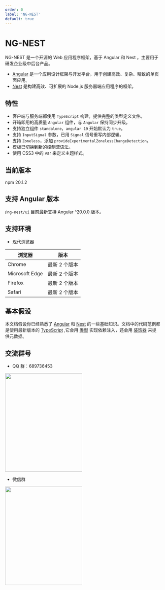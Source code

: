 ```yaml
---
order: 0
label: 'NG-NEST'
default: true
---
```


# NG-NEST

NG-NEST 是一个开源的 Web 应用程序框架，基于 Angular 和 Nest ，主要用于研发企业级中后台产品。

- [Angular](https://angular.dev/overview) 是一个应用设计框架与开发平台，用于创建高效、复杂、精致的单页面应用。
- [Nest](https://docs.nestjs.com/) 是构建高效、可扩展的 Node.js 服务器端应用程序的框架。

## 特性

- 客户端与服务端都使用 `TypeScript` 构建，提供完整的类型定义文件。
- 开箱即用的高质量 `Angular` 组件，与 `Angular` 保持同步升级。
- 支持独立组件 `standalone`，`angular 19` 开始默认为 `true`。
- 支持 `InputSignal` 参数，已用 `Signal` 信号重写内部逻辑。
- 支持 `Zoneless`，添加 `provideExperimentalZonelessChangeDetection`。
- 模板已切换到新的控制流语法。
- 使用 CSS3 中的 var 来定义主题样式。

## 当前版本

npm 20.1.2

## 支持 Angular 版本

`@ng-nest/ui` 目前最新支持 Angular ^20.0.0 版本。

## 支持环境

- 现代浏览器

| 浏览器         | 版本          |
| -------------- | ------------- |
| Chrome         | 最新 2 个版本 |
| Microsoft Edge | 最新 2 个版本 |
| Firefox        | 最新 2 个版本 |
| Safari         | 最新 2 个版本 |

## 基本假设

本文档假设你已经熟悉了 [Angular](https://angular.dev/overview) 和 [Nest](https://docs.nestjs.com/) 的一些基础知识。文档中的代码范例都是使用最新版本的 [TypeScript](https://www.typescriptlang.org/) ,它会用 [类型](https://www.typescriptlang.org/docs/handbook/classes.html) 实现依赖注入，还会用 [装饰器](https://www.typescriptlang.org/docs/handbook/decorators.html) 来提供元数据。

## 交流群号

- QQ 群：689736453

<img src="/img/tim.jpg" width="250" height="320" />

- 微信群

<img src="/img/weixin.jpg" width="250" height="320" />
